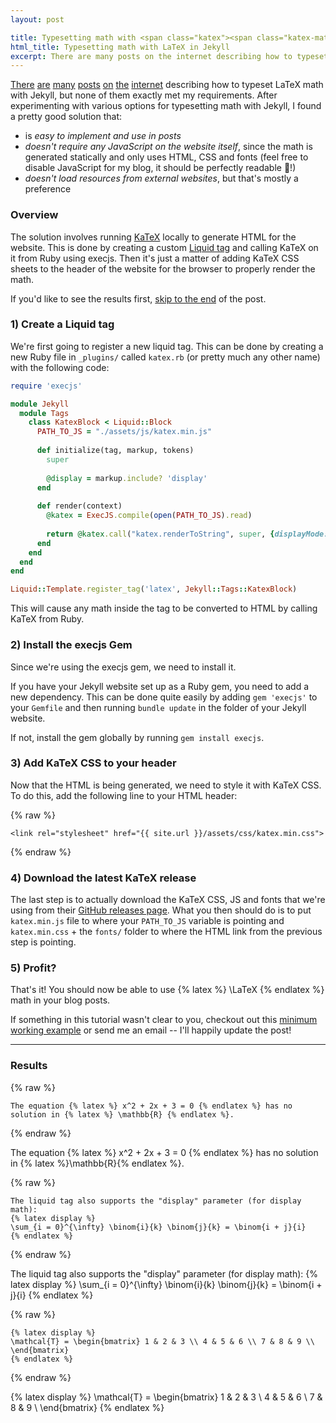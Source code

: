 ```yaml
---
layout: post

title: Typesetting math with <span class="katex"><span class="katex-mathml"><math xmlns="http://www.w3.org/1998/Math/MathML"><semantics><mrow><mtext>LaTeX</mtext></mrow><annotation encoding="application/x-tex"> \LaTeX </annotation></semantics></math></span><span class="katex-html" aria-hidden="true"><span class="base"><span class="strut" style="height:0.89883em;vertical-align:-0.2155em;"></span><span class="mord text"><span class="mord textrm">L</span><span class="mspace" style="margin-right:-0.36em;"></span><span class="vlist-t"><span class="vlist-r"><span class="vlist" style="height:0.68333em;"><span style="top:-2.904999em;"><span class="pstrut" style="height:2.7em;"></span><span class="mord"><span class="mord textrm mtight sizing reset-size6 size3">A</span></span></span></span></span></span><span class="mspace" style="margin-right:-0.15em;"></span><span class="mord text"><span class="mord textrm">T</span><span class="mspace" style="margin-right:-0.1667em;"></span><span class="vlist-t vlist-t2"><span class="vlist-r"><span class="vlist" style="height:0.46782999999999997em;"><span style="top:-2.7845em;"><span class="pstrut" style="height:3em;"></span><span class="mord"><span class="mord textrm">E</span></span></span></span><span class="vlist-s">​</span></span><span class="vlist-r"><span class="vlist" style="height:0.2155em;"><span></span></span></span></span><span class="mspace" style="margin-right:-0.125em;"></span><span class="mord textrm">X</span></span></span></span></span></span> in Jekyll
html_title: Typesetting math with LaTeX in Jekyll
excerpt: There are many posts on the internet describing how to typeset LaTeX math with Jekyll, but none of them exactly met my requirements. After experimenting with various options for typesetting math with Jekyll, I found a pretty good solution. This post is a tutorial on how it works and how to set it up.
---
```


[There](https://stackoverflow.com/questions/10987992/using-mathjax-with-jekyll) [are](http://haixing-hu.github.io/programming/2013/09/20/how-to-use-mathjax-in-jekyll-generated-github-pages/) [many](https://stackoverflow.com/questions/25146431/how-to-use-mathjax-in-jekyll) [posts](http://dasonk.com/blog/2012/10/09/Using-Jekyll-and-Mathjax) [on](https://lyk6756.github.io/2016/11/25/write_latex_equations.html) [the](http://sgeos.github.io/github/jekyll/2016/08/21/adding_mathjax_to_a_jekyll_github_pages_blog.html) [internet](https://quuxplusone.github.io/blog/2018/08/05/mathjax-in-jekyll/) describing how to typeset LaTeX math with Jekyll, but none of them exactly met my requirements. After experimenting with various options for typesetting math with Jekyll, I found a pretty good solution that: 
- is *easy to implement and use in posts*
- *doesn't require any JavaScript on the website itself*, since the math is generated statically and only uses HTML, CSS and fonts (feel free to disable JavaScript for my blog, it should be perfectly readable 🙂!)
- *doesn't load resources from external websites*, but that's mostly a preference

### Overview
The solution involves running [KaTeX](https://katex.org/) locally to generate HTML for the website. This is done by creating a custom [Liquid tag](https://jekyllrb.com/docs/plugins/tags/) and calling KaTeX on it from Ruby using execjs. Then it's just a matter of adding KaTeX CSS sheets to the header of the website for the browser to properly render the math.

If you'd like to see the results first, [skip to the end](#results) of the post.

### 1) Create a Liquid tag
We're first going to register a new liquid tag. This can be done by creating a new Ruby file in `_plugins/` called `katex.rb` (or pretty much any other name) with the following code:

```ruby
require 'execjs'

module Jekyll
  module Tags
    class KatexBlock < Liquid::Block
      PATH_TO_JS = "./assets/js/katex.min.js"
    
      def initialize(tag, markup, tokens)
        super
        
        @display = markup.include? 'display'
      end
      
      def render(context)
        @katex = ExecJS.compile(open(PATH_TO_JS).read)
        
        return @katex.call("katex.renderToString", super, {displayMode: @display})
      end
    end
  end
end

Liquid::Template.register_tag('latex', Jekyll::Tags::KatexBlock)
```

This will cause any math inside the tag to be converted to HTML by calling KaTeX from Ruby.

### 2) Install the execjs Gem
Since we're using the execjs gem, we need to install it.

If you have your Jekyll website set up as a Ruby gem, you need to add a new dependency. This can be done quite easily by adding `gem 'execjs'` to your `Gemfile` and then running `bundle update` in the folder of your Jekyll website.

If not, install the gem globally by running `gem install execjs`.

### 3) Add KaTeX CSS to your header
Now that the HTML is being generated, we need to style it with KaTeX CSS. To do this, add the following line to your HTML header:

{% raw %}
```
<link rel="stylesheet" href="{{ site.url }}/assets/css/katex.min.css">
```
{% endraw %}

### 4) Download the latest KaTeX release
The last step is to actually download the KaTeX CSS, JS and fonts that we're using from their [GitHub releases page](https://github.com/KaTeX/KaTeX/releases). What you then should do is to put `katex.min.js` file to where your `PATH_TO_JS` variable is pointing and `katex.min.css` + the `fonts/` folder to where the HTML link from the previous step is pointing.

### 5) Profit?
That's it! You should now be able to use {% latex %} \LaTeX {% endlatex %} math in your blog posts.

If something in this tutorial wasn't clear to you, checkout out this [minimum working example](/assets/other/katex.zip) or send me an email -- I'll happily update the post!

---


### Results

{% raw %}
```
The equation {% latex %} x^2 + 2x + 3 = 0 {% endlatex %} has no solution in {% latex %} \mathbb{R} {% endlatex %}.
```
{% endraw %}

The equation {% latex %} x^2 + 2x + 3 = 0 {% endlatex %} has no solution in {% latex %}\mathbb{R}{% endlatex %}.


{% raw %}
```
The liquid tag also supports the "display" parameter (for display math):
{% latex display %}
\sum_{i = 0}^{\infty} \binom{i}{k} \binom{j}{k} = \binom{i + j}{i}
{% endlatex %}
```
{% endraw %}

The liquid tag also supports the "display" parameter (for display math):
{% latex display %}
\sum_{i = 0}^{\infty} \binom{i}{k} \binom{j}{k} = \binom{i + j}{i}
{% endlatex %}


{% raw %}
```
{% latex display %}
\mathcal{T} = \begin{bmatrix} 1 & 2 & 3 \\ 4 & 5 & 6 \\ 7 & 8 & 9 \\ \end{bmatrix}
{% endlatex %}
```
{% endraw %}

{% latex display %}
\mathcal{T} = \begin{bmatrix} 1 & 2 & 3 \\ 4 & 5 & 6 \\ 7 & 8 & 9 \\ \end{bmatrix}
{% endlatex %}
